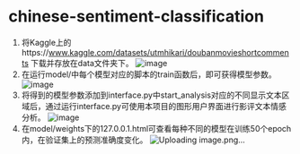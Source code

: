 # chinese-sentiment-classification
1. 将Kaggle上的https://www.kaggle.com/datasets/utmhikari/doubanmovieshortcomments 下载并存放在data文件夹下。
![image](https://user-images.githubusercontent.com/57277850/205491322-0bb5c4ce-a80c-4f17-937f-d49db32754c8.png) 
2. 在运行model/中每个模型对应的脚本的train函数后，即可获得模型参数。
![image](https://user-images.githubusercontent.com/57277850/205491350-90c7baec-98c7-4c76-93f4-2718d9ee805a.png)
3. 将得到的模型参数添加到interface.py中start_analysis对应的不同显示文本区域后，通过运行interface.py可使用本项目的图形用户界面进行影评文本情感分析。
![image](https://user-images.githubusercontent.com/57277850/205491500-05b1c0af-a236-4f01-943e-45fee2800e21.png)
4. 在model/weights下的127.0.0.1.html可查看每种不同的模型在训练50个epoch内，在验证集上的预测准确度变化。
![Uploading image.png…]()
